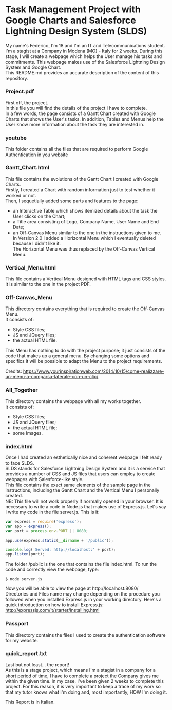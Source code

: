 # Task Management Project with Google Charts and Salesforce Lightning Design System (SLDS) 
My name's Federico, I'm 18 and I'm an IT and Telecommunications student.                                                                 
I'm a stagist at a Company in Modena (MO) - Italy for 2 weeks. During this stage, I will create a webpage which helps the User manage his tasks and commitments. This webpage makes use of the Salesforce Lightning Design System and Google Chart.                 
This README.md provides an accurate description of the content of this repository.                                          

### Project.pdf
First off, the project.                                                                                                                 
In this file you will find the details of the project I have to complete.                                                               
In a few words, the page consists of a Gantt Chart created with Google Charts that shows the User's tasks. In addition, Tables and Menus help the User know more information about the task they are interested in.                                                               

### youtube
This folder contains all the files that are required to perform Google Authentication in you website

### Gantt_Chart.html
This file contains the evolutions of the Gantt Chart I created with Google Charts.                                                      
Firstly, I created a Chart with random information just to test whether it worked or not.                                               
Then, I sequetially added some parts and features to the page:                                                                          
- an Interactive Table which shows itemized details about the task the User clicks on the Chart;                                         
- a Title area consisting of Logo, Company Name, User Name and End Date;                                                                 
- an Off-Canvas Menu similar to the one in the instructions given to me.                                                                                                                                                                                                         
In Version 2.0 I added a Horizontal Menu which I eventually deleted because I didn't like it.                                           
The Horizontal Menu was thus replaced by the Off-Canvas Vertical Menu.                                                                  

### Vertical_Menu.html
This file contains a Vertical Menu designed with HTML tags and CSS styles.                                                               
It is similar to the one in the project PDF.                                                                                             

### Off-Canvas_Menu
This directory contains everything that is required to create the Off-Canvas Menu.                                                      
It consists of:                                                                                                                         
- Style CSS files;                                                                                                                      
- JS and JQuery files;                                                                                                                   
- the actual HTML file.                                                                                                                 

This Menu has nothing to do with the project purpose; it just consists of the code that makes up a general menu. By changing some options and specifics it will be possible to adapt the Menu to the project requirements.                                                 

Credits: https://www.yourinspirationweb.com/2014/10/15/come-realizzare-un-menu-a-comparsa-laterale-con-un-clic/         

### All_Together
This directory contains the webpage with all my works together.                                                                         
It consists of:
- Style CSS files;
- JS and JQuery files;
- the actual HTML file;
- some Images.

### index.html
Once I had created an esthetically nice and coherent webpage I felt ready to face SLDS.                                                 
SLDS stands for Salesforce Lightning Design System and it is a service that provides a number of CSS and JS files that users can employ to create webpages with Salesforce-like style.                                                                                          
This file contains the exact same elements of the sample page in the instructions, including the Gantt Chart and the Vertical Menu I personally created.                                                                                                                                                                                                      
NB: This file will not work properly if normally opened in your browser. It is necessary to write a code in Node.js that makes use of Express.js. Let's say I write my code in the file server.js. This is it:
```javascript
var express = require('express');
var app = express();
var port = process.env.PORT || 8080;

app.use(express.static(__dirname + '/public'));

console.log('Served: http://localhost:' + port);
app.listen(port);
```
The folder /public is the one that contains the file index.html. To run the code and correctly view the webpage, type:
```
$ node server.js
```
Now you will be able to view the page at http://localhost:8080/                                                                         
Directories and Files name may change depending on the procedure you followed when you installed Express.js in your working directory. Here's a quick introduction on how to install Express.js: http://expressjs.com/it/starter/installing.html

### Passport
This directory contains the files I used to create the authentication software for my website.

### quick_report.txt
Last but not least... the report!                                                                                                       
As this is a stage project, which means I'm a stagist in a company for a short period of time, I have to complete a project the Company gives me within the given time. In my case, I've been given 2 weeks to complete this project. For this reason, it is very important to keep a trace of my work so that my tutor knows what I'm doing and, most importantly, HOW I'm doing it.                                   

This Report is in Italian.
